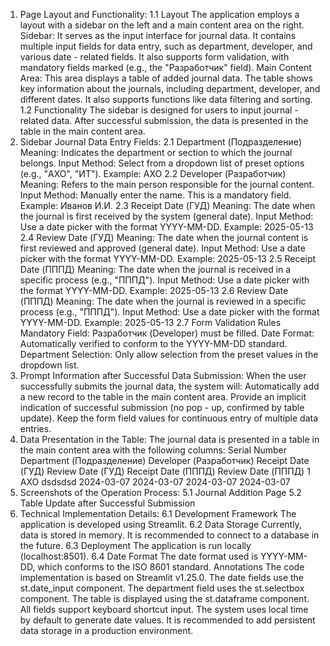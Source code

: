1. Page Layout and Functionality:
1.1 Layout
The application employs a layout with a sidebar on the left and a main content area on the right.
Sidebar: It serves as the input interface for journal data. It contains multiple input fields for data entry, such as department, developer, and various date - related fields. It also supports form validation, with mandatory fields marked (e.g., the "Разработчик" field).
Main Content Area: This area displays a table of added journal data. The table shows key information about the journals, including department, developer, and different dates. It also supports functions like data filtering and sorting.
1.2 Functionality
The sidebar is designed for users to input journal - related data. After successful submission, the data is presented in the table in the main content area.
2. Sidebar Journal Data Entry Fields:
2.1 Department (Подразделение)
Meaning: Indicates the department or section to which the journal belongs.
Input Method: Select from a dropdown list of preset options (e.g., "АХО", "ИТ").
Example: АХО
2.2 Developer (Разработчик)
Meaning: Refers to the main person responsible for the journal content.
Input Method: Manually enter the name. This is a mandatory field.
Example: Иванов И.И.
2.3 Receipt Date (ГУД)
Meaning: The date when the journal is first received by the system (general date).
Input Method: Use a date picker with the format YYYY-MM-DD.
Example: 2025-05-13
2.4 Review Date (ГУД)
Meaning: The date when the journal content is first reviewed and approved (general date).
Input Method: Use a date picker with the format YYYY-MM-DD.
Example: 2025-05-13
2.5 Receipt Date (ПППД)
Meaning: The date when the journal is received in a specific process (e.g., "ПППД").
Input Method: Use a date picker with the format YYYY-MM-DD.
Example: 2025-05-13
2.6 Review Date (ПППД)
Meaning: The date when the journal is reviewed in a specific process (e.g., "ПППД").
Input Method: Use a date picker with the format YYYY-MM-DD.
Example: 2025-05-13
2.7 Form Validation Rules
Mandatory Field: Разработчик (Developer) must be filled.
Date Format: Automatically verified to conform to the YYYY-MM-DD standard.
Department Selection: Only allow selection from the preset values in the dropdown list.
3. Prompt Information after Successful Data Submission:
When the user successfully submits the journal data, the system will:
Automatically add a new record to the table in the main content area.
Provide an implicit indication of successful submission (no pop - up, confirmed by table update).
Keep the form field values for continuous entry of multiple data entries.
4. Data Presentation in the Table:
The journal data is presented in a table in the main content area with the following columns:
Serial Number	Department (Подразделение)	Developer (Разработчик)	Receipt Date (ГУД)	Review Date (ГУД)	Receipt Date (ПППД)	Review Date (ПППД)
1	АХО	dsdsdsd	2024-03-07	2024-03-07	2024-03-07	2024-03-07
5. Screenshots of the Operation Process:
5.1 Journal Addition Page
5.2 Table Update after Successful Submission
6. Technical Implementation Details:
6.1 Development Framework
The application is developed using Streamlit.
6.2 Data Storage
Currently, data is stored in memory. It is recommended to connect to a database in the future.
6.3 Deployment
The application is run locally (localhost:8501).
6.4 Date Format
The date format used is YYYY-MM-DD, which conforms to the ISO 8601 standard.
Annotations
The code implementation is based on Streamlit v1.25.0.
The date fields use the st.date_input component.
The department field uses the st.selectbox component.
The table is displayed using the st.dataframe component.
All fields support keyboard shortcut input.
The system uses local time by default to generate date values.
It is recommended to add persistent data storage in a production environment.
